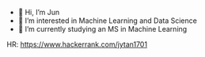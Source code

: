 - 👋 Hi, I’m Jun
- 👀 I’m interested in Machine Learning and Data Science
- 🌱 I’m currently studying an MS in Machine Learning

<!---
jytan17/jytan17 is a ✨ special ✨ repository because its `README.md` (this file) appears on your GitHub profile.
You can click the Preview link to take a look at your changes.
--->
HR: https://www.hackerrank.com/jytan1701
